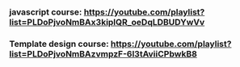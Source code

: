 ### javascript course: https://youtube.com/playlist?list=PLDoPjvoNmBAx3kiplQR_oeDqLDBUDYwVv
### Template design course: https://youtube.com/playlist?list=PLDoPjvoNmBAzvmpzF-6l3tAviiCPbwkB8
